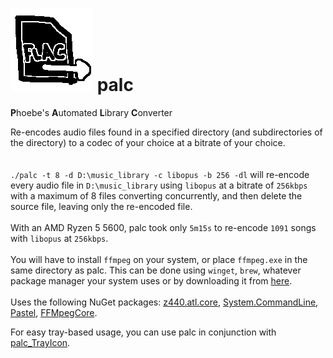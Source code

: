 ﻿# ![logo](palc_logo_half.png) palc
**P**hoebe's **A**utomated **L**ibrary **C**onverter  
  
Re-encodes audio files found in a specified directory (and subdirectories of the directory) to a codec of your choice at a bitrate of your choice.  
&nbsp;  
&nbsp;  
`./palc -t 8 -d D:\music_library -c libopus -b 256 -dl` will re-encode every audio file in `D:\music_library` using `libopus` at a bitrate of `256kbps` with a maximum of 8 files converting concurrently, and then delete the source file, leaving only the re-encoded file.  
&nbsp;  
With an AMD Ryzen 5 5600, palc took only `5m15s` to re-encode `1091` songs with `libopus` at `256kbps`.  
&nbsp;  
You will have to install `ffmpeg` on your system, or place `ffmpeg.exe` in the same directory as palc. This can be done using `winget`, `brew`, whatever package manager your system uses or by downloading it from [here](https://ffmpeg.org/download.html).
&nbsp;  
&nbsp;  
Uses the following NuGet packages: [z440.atl.core](https://www.nuget.org/packages/z440.atl.core), [System.CommandLine](https://www.nuget.org/packages/System.CommandLine), [Pastel](https://www.nuget.org/packages/Pastel), [FFMpegCore](https://www.nuget.org/packages/FFMpegCore).  
  
For easy tray-based usage, you can use palc in conjunction with [palc_TrayIcon](https://github.com/wompscode/palc_TrayIcon).
